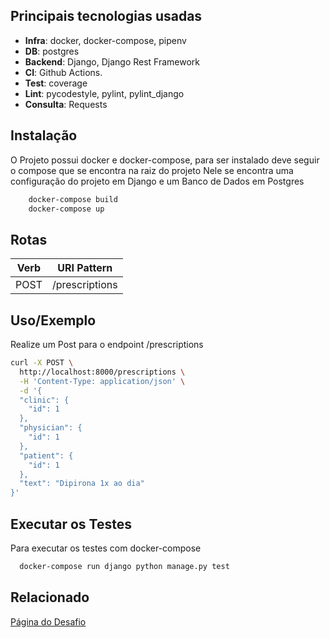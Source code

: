

## Principais tecnologias usadas 
- **Infra**: docker, docker-compose, pipenv
- **DB**: postgres
- **Backend**: Django, Django Rest Framework
- **CI**: Github Actions.
- **Test**: coverage
- **Lint**: pycodestyle, pylint, pylint_django
- **Consulta**: Requests



## Instalação

O Projeto possui docker e docker-compose, para ser instalado deve seguir o compose que se encontra na raiz do projeto
Nele se encontra uma configuração do projeto em Django e um Banco de Dados em Postgres

```bash 
    docker-compose build
    docker-compose up
```

## Rotas

|Verb  |URI Pattern              
:----:|-------------------------|
| POST  | /prescriptions

## Uso/Exemplo

Realize um Post para o endpoint /prescriptions 
```bash
curl -X POST \
  http://localhost:8000/prescriptions \
  -H 'Content-Type: application/json' \
  -d '{
  "clinic": {
    "id": 1
  },
  "physician": {
    "id": 1
  },
  "patient": {
    "id": 1
  },
  "text": "Dipirona 1x ao dia"
}'
```

  
## Executar os Testes

Para executar os testes com docker-compose

```bash
  docker-compose run django python manage.py test
```

  
## Relacionado


[Página do Desafio](https://github.com/iclinic/iclinic-python-challenge)

  